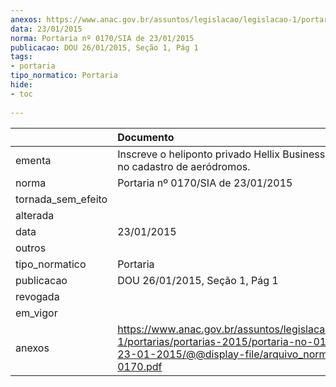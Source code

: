 ```yaml
---
anexos: https://www.anac.gov.br/assuntos/legislacao/legislacao-1/portarias/portarias-2015/portaria-no-0170-sia-de-23-01-2015/@@display-file/arquivo_norma/PA2015-0170.pdf
data: 23/01/2015
norma: Portaria nº 0170/SIA de 23/01/2015
publicacao: DOU 26/01/2015, Seção 1, Pág 1
tags:
- portaria
tipo_normatico: Portaria
hide: 
- toc 
 
---
```


|                    | Documento                                                                                                                                                         |
|:-------------------|:------------------------------------------------------------------------------------------------------------------------------------------------------------------|
| ementa             | Inscreve o heliponto privado Hellix Business Center (RJ) no cadastro de aeródromos.                                                                               |
| norma              | Portaria nº 0170/SIA de 23/01/2015                                                                                                                                |
| tornada_sem_efeito |                                                                                                                                                                   |
| alterada           |                                                                                                                                                                   |
| data               | 23/01/2015                                                                                                                                                        |
| outros             |                                                                                                                                                                   |
| tipo_normatico     | Portaria                                                                                                                                                          |
| publicacao         | DOU 26/01/2015, Seção 1, Pág 1                                                                                                                                    |
| revogada           |                                                                                                                                                                   |
| em_vigor           |                                                                                                                                                                   |
| anexos             | https://www.anac.gov.br/assuntos/legislacao/legislacao-1/portarias/portarias-2015/portaria-no-0170-sia-de-23-01-2015/@@display-file/arquivo_norma/PA2015-0170.pdf |